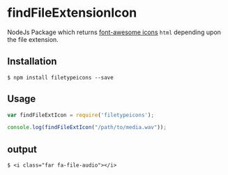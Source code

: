 # findFileExtensionIcon
NodeJs Package which returns [font-awesome icons](https://fontawesome.com/icons) `html` depending upon the file extension.

## Installation

    $ npm install filetypeicons --save

## Usage

```js
var findFileExtIcon = require('filetypeicons');

console.log(findFileExtIcon("/path/to/media.wav"));
```

## output

    $ <i class="far fa-file-audio"></i>

